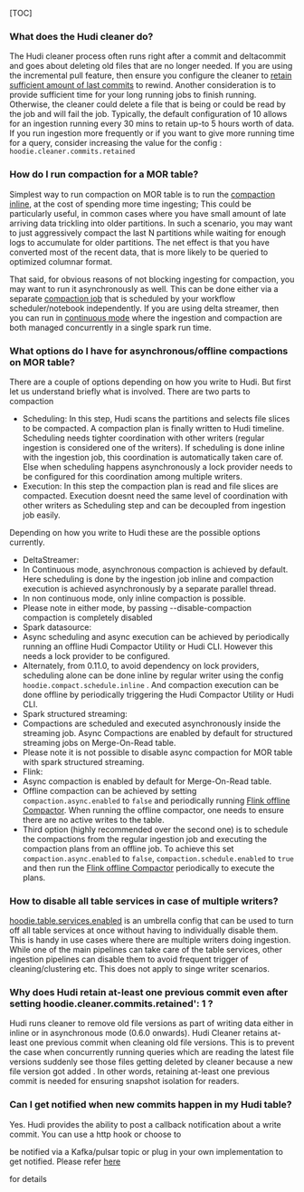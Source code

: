 [TOC]


### What does the Hudi cleaner do?

The Hudi cleaner process often runs right after a commit and deltacommit and goes about deleting old files that are no longer needed. If you are using the incremental pull feature, then ensure you configure the cleaner to [retain sufficient amount of last commits]($All-Configurations#hoodiecleanercommitsretained) to rewind. Another consideration is to provide sufficient time for your long running jobs to finish running. Otherwise, the cleaner could delete a file that is being or could be read by the job and will fail the job. Typically, the default configuration of 10 allows for an ingestion running every 30 mins to retain up-to 5 hours worth of data. If you run ingestion more frequently or if you want to give more running time for a query, consider increasing the value for the config : `hoodie.cleaner.commits.retained`

### How do I run compaction for a MOR table?

Simplest way to run compaction on MOR table is to run the [compaction inline]($All-Configurations#hoodiecompactinline), at the cost of spending more time ingesting; This could be particularly useful, in common cases where you have small amount of late arriving data trickling into older partitions. In such a scenario, you may want to just aggressively compact the last N partitions while waiting for enough logs to accumulate for older partitions. The net effect is that you have converted most of the recent data, that is more likely to be queried to optimized columnar format.

That said, for obvious reasons of not blocking ingesting for compaction, you may want to run it asynchronously as well. This can be done either via a separate [compaction job](https://github.com/apache/hudi/blob/master/hudi-utilities/src/main/java/org/apache/hudi/utilities/HoodieCompactor.java) that is scheduled by your workflow scheduler/notebook independently. If you are using delta streamer, then you can run in [continuous mode](https://github.com/apache/hudi/blob/d3edac4612bde2fa9deca9536801dbc48961fb95/hudi-utilities/src/main/java/org/apache/hudi/utilities/deltastreamer/HoodieDeltaStreamer.java#L241) where the ingestion and compaction are both managed concurrently in a single spark run time.

### What options do I have for asynchronous/offline compactions on MOR table?

There are a couple of options depending on how you write to Hudi. But first let us understand briefly what is involved. There are two parts to compaction

*   Scheduling: In this step, Hudi scans the partitions and selects file slices to be compacted. A compaction plan is finally written to Hudi timeline. Scheduling needs tighter coordination with other writers (regular ingestion is considered one of the writers). If scheduling is done inline with the ingestion job, this coordination is automatically taken care of. Else when scheduling happens asynchronously a lock provider needs to be configured for this coordination among multiple writers.
*   Execution: In this step the compaction plan is read and file slices are compacted. Execution doesnt need the same level of coordination with other writers as Scheduling step and can be decoupled from ingestion job easily.

Depending on how you write to Hudi these are the possible options currently.

*   DeltaStreamer:
*   In Continuous mode, asynchronous compaction is achieved by default. Here scheduling is done by the ingestion job inline and compaction execution is achieved asynchronously by a separate parallel thread.
*   In non continuous mode, only inline compaction is possible.
*   Please note in either mode, by passing --disable-compaction compaction is completely disabled
*   Spark datasource:
*   Async scheduling and async execution can be achieved by periodically running an offline Hudi Compactor Utility or Hudi CLI. However this needs a lock provider to be configured.
*   Alternately, from 0.11.0, to avoid dependency on lock providers, scheduling alone can be done inline by regular writer using the config `hoodie.compact.schedule.inline` . And compaction execution can be done offline by periodically triggering the Hudi Compactor Utility or Hudi CLI.
*   Spark structured streaming:
*   Compactions are scheduled and executed asynchronously inside the streaming job. Async Compactions are enabled by default for structured streaming jobs on Merge-On-Read table.
*   Please note it is not possible to disable async compaction for MOR table with spark structured streaming.
*   Flink:
*   Async compaction is enabled by default for Merge-On-Read table.
*   Offline compaction can be achieved by setting `compaction.async.enabled` to `false` and periodically running [Flink offline Compactor]($Compaction#flink-offline-compaction). When running the offline compactor, one needs to ensure there are no active writes to the table.
*   Third option (highly recommended over the second one) is to schedule the compactions from the regular ingestion job and executing the compaction plans from an offline job. To achieve this set `compaction.async.enabled` to `false`, `compaction.schedule.enabled` to `true` and then run the [Flink offline Compactor]($Compaction#flink-offline-compaction) periodically to execute the plans.

### How to disable all table services in case of multiple writers?

[hoodie.table.services.enabled]($All-Configurations#hoodietableservicesenabled) is an umbrella config that can be used to turn off all table services at once without having to individually disable them. This is handy in use cases where there are multiple writers doing ingestion. While one of the main pipelines can take care of the table services, other ingestion pipelines can disable them to avoid frequent trigger of cleaning/clustering etc. This does not apply to singe writer scenarios.

### Why does Hudi retain at-least one previous commit even after setting hoodie.cleaner.commits.retained': 1 ?

Hudi runs cleaner to remove old file versions as part of writing data either in inline or in asynchronous mode (0.6.0 onwards). Hudi Cleaner retains at-least one previous commit when cleaning old file versions. This is to prevent the case when concurrently running queries which are reading the latest file versions suddenly see those files getting deleted by cleaner because a new file version got added . In other words, retaining at-least one previous commit is needed for ensuring snapshot isolation for readers.

### Can I get notified when new commits happen in my Hudi table?

Yes. Hudi provides the ability to post a callback notification about a write commit. You can use a http hook or choose to

be notified via a Kafka/pulsar topic or plug in your own implementation to get notified. Please refer [here]($Post-Commit-Callback)

for details


